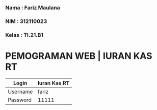### Nama : Fariz Maulana
### NIM : 312110023
### Kelas : TI.21.B1

# PEMOGRAMAN WEB | IURAN KAS RT

| Login      | Iuran Kas RT |
| ----------- | ----------- |
| Username     | fariz       |
| Password   | 11111        |


